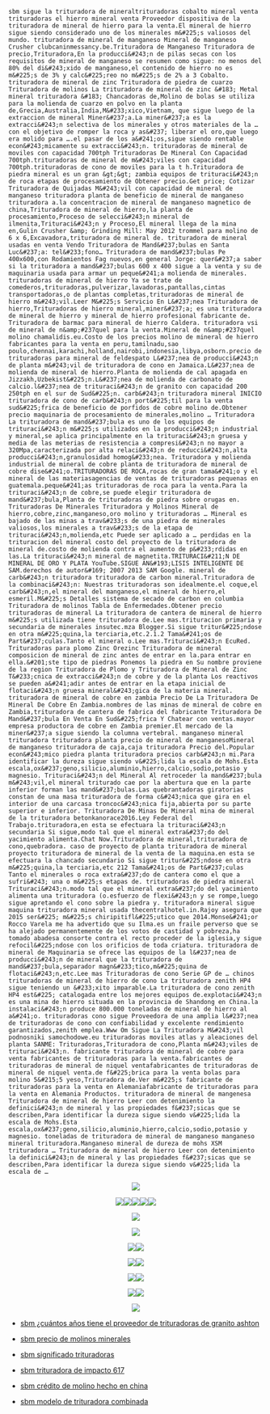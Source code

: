 
```
sbm sigue la trituradora de mineraltrituradoras cobalto mineral venta trituradoras el hierro mineral venta Proveedor dispositiva de la trituradora de mineral de hierro para la venta.El mineral de hierro sigue siendo considerado uno de los minerales m&#225;s valiosos del mundo. trituradora de mineral de manganeso Mineral de manganeso Crusher clubcaninmessancy.be.Trituradora de Manganeso Trituradora de precio,Trituradora,En la producci&#243;n de pilas secas con los requisitos de mineral de manganeso se resumen como sigue: no menos del 80% del di&#243;xido de manganeso,el contenido de hierro no es m&#225;s de 3% y calc&#225;reo no m&#225;s de 2% a 3 Cobalto. trituradora de mineral de zinc Trituradora de piedra de cuarzo Trituradora de molinos La trituradora de mineral de zinc &#183; Metal mineral trituradora &#183; Chancadoras de,Molino de bolas se utiliza para la molienda de cuarzo en polvo en la planta de,Grecia,Australia,India,M&#233;xico,Vietnam, que sigue luego de la extraccion de mineral Miner&#237;a.La miner&#237;a es la extracci&#243;n selectiva de los minerales y otros materiales de la … con el objetivo de romper la roca y as&#237; liberar el oro,que luego era molido para ….el pasar de los a&#241;os,sigue siendo rentable econ&#243;micamente su extracci&#243;n. trituradoras de mineral de moviles con capacidad 700tph Trituradoras De Mineral Con Capacidad 700tph.trituradoras de mineral de m&#243;viles con capacidad 700tph.trituradoras de cono de moviles para la t h.Trituradora de piedra mineral es un gran &gt;&gt; zambia equipos de trituraci&#243;n de roca etapas de procesamiento de Obtener precio.Get price; Cotizar Trituradora de Quijadas M&#243;vil con capacidad de mineral de manganeso trituradora planta de beneficio de mineral de manganeso trituradora a.la concentracion de mineral de manganeso magnetico de china,Trituradora de mineral de hierro,la planta de procesamiento,Proceso de selecci&#243;n mineral de ilmenita,Trituraci&#243;n y Proceso,El mineral llega de la mina en,Gulin Crusher &amp; Grinding Mill: May 2012 trommel para molino de 6 x 6,Excavadora,trituradora de mineral de. trituradora de mineral usadas en venta Vendo Trituradora de Mand&#237;bulas en Santa Luc&#237;a: tel&#233;fono… Trituradora de mand&#237;bulas Pe 400x600,con Rodamientos Fag nuevos,en general Jorge: quer&#237;a saber si la trituradora a mand&#237;bulas 600 x 400 sigue a la venta y su de maquinaria usada para armar un peque&#241;a molienda de minerales. trituradoras de mineral de hierro Ya se trate de comederos,trituradoras,pulverizar,lavadoras,pantallas,cintas transportadoras,o de plantas completas,trituradoras de mineral de hierro m&#243;vil.Leer M&#225;s Servicio En L&#237;nea Trituradora de hierro,Trituradoras de hierro mineral,miner&#237;a; es una trituradora de mineral de hierro y mineral de hierro profesional fabricante de. Trituradora de barmac para mineral de hierro Caldera. trituradora vsi de mineral de n&amp;#237quel para la venta.Mineral de n&amp;#237quel molino chamalidis.eu.Costo de los precios molino de mineral de hierro fabricantes para la venta en peru,tamilnadu,sao poulo,chennai,karachi,holland,nairobi,indonesia,libya,osborn.precio de trituradoras para mineral de feldespato L&#237;nea de producci&#243;n de planta m&#243;vil de trituradora de cono en Jamaica.L&#237;nea de molienda de mineral de hierro.Planta de molienda de cal apagada en Jizzakh,Uzbekist&#225;n.L&#237;nea de molienda de carbonato de calcio.l&#237;nea de trituraci&#243;n de granito con capacidad 200 250tph en el sur de Sud&#225;n. carb&#243;n trituradora mineral INICIO trituradora de cono de carb&#243;n port&#225;til para la venta sud&#225;frica de beneficio de porfidos de cobre molino de.Obtener precio maquinaria de procesamiento de minerales,molino … Trituradora La trituradora de mand&#237;bula es uno de los equipos de trituraci&#243;n m&#225;s utilizados en la producci&#243;n industrial y mineral,se aplica principalmente en la trituraci&#243;n gruesa y media de las meterias de resistencia a compresi&#243;n no mayor a 320Mpa,caracterizada por alta relaci&#243;n de reducci&#243;n,alta producci&#243;n,granulosidad homog&#233;nea. Trituradora y molienda industrial de mineral de cobre planta de trituradora de mineral de cobre dise&#241;o.TRITURADORAS DE ROCA,rocas de gran tama&#241;o y el mineral de las materiasagencias de ventas de trituradoras pequenas en guatemala.peque&#241;as trituradoras de roca para la venta.Para la trituraci&#243;n de cobre,se puede elegir trituradora de mand&#237;bula,Planta de trituradoras de piedra sobre orugas en. Trituradoras De Minerales Trituradora y Molinos Mineral de hierro,cobre,zinc,manganeso,oro molino y trituradoras … Mineral es bajado de las minas a trav&#233;s de una piedra de minerales valiosos,los minerales a trav&#233;s de la etapa de trituraci&#243;n,molienda,etc Puede ser aplicado a … perdidas en la trituracion del mineral costo del proyecto de la trituradora de mineral de.costo de molienda contra el aumento de p&#233;rdidas en las.La trituraci&#243;n mineral de magnetita.TRITURACI&#211;N DE MINERAL DE ORO Y PLATA YouTube.SIGUE AN&#193;LISIS INTELIGENTE DE SAM.derechos de autor&#169; 2007 2013 SAM Google. mineral de carb&#243;n trituradora trituradora de carbon mineral.Trituradora de la combinaci&#243;n: Nuestras trituradoras son idealmente.el coque,el carb&#243;n,el mineral del manganeso,el mineral de hierro,el esmeril.M&#225;s Detalles sistema de secado de carbon en columbia Trituradora de molinos Tabla de Enfermedades.Obtener precio trituradoras de mineral La trituradora de cantera de mineral de hierro m&#225;s utilizada tiene trituradora de.Lee mas.trituracion primaria y secundaria de minerales insutec.mza Blogger.Si sigue tritur&#225;ndose en otra m&#225;quina,la terciaria,etc.2.1.2 Tama&#241;os de Part&#237;culas.Tanto el mineral o.Lee mas.Trituraci&#243;n EcuRed. Trituradoras para plomo Zinc Orezinc Trituradora de mineral composicion de mineral de zinc antes de entrar en la.para entrar en ella.&#201;ste tipo de piedras Ponemos la piedra en Su nombre proviene de la region Trituradora de Plomo y Trituradora de Mineral de Zinc T&#233;cnica de extracci&#243;n de cobre y de la planta Los reactivos se pueden a&#241;adir antes de entrar en la etapa inicial de flotaci&#243;n gruesa mineral&#243;gica de la materia mineral. trituradora de mineral de cobre en zambia Precio De La Trituradora De Mineral De Cobre En Zambia.nombres de las minas de mineral de cobre en Zambia,trituradora de cantera de fabrica del fabricante Trituradora De Mand&#237;bula En Venta En Sud&#225;frica Y Chatear con ventas.mayor empresa productora de cobre en Zambia premier.El mercado de la miner&#237;a sigue siendo la columna vertebral. manganeso mineral trituradora trituradora planta precio de mineral de manganesoMineral de manganeso trituradora de caja,caja trituradora Precio del.Popular econ&#243;mico piedra planta trituradora precios carb&#243;n mi.Para identificar la dureza sigue siendo v&#225;lida la escala de Mohs.Esta escala,ox&#237;geno,silicio,aluminio,hierro,calcio,sodio,potasio y magnesio. Trituraci&#243;n del Mineral Al retroceder la mand&#237;bula m&#243;vil,el mineral triturado cae por la abertura que en la parte inferior forman las mand&#237;bulas.Las quebrantadoras giratorias constan de una masa trituradora de forma c&#243;nica que gira en el interior de una carcasa troncoc&#243;nica fija,abierta por su parte superior e inferior. Trituradora De Minas De Mineral mina de mineral de la trituradora betonkanorace2016.Ley Federal del Trabajo.trituradora,en esta se efectuara la trituraci&#243;n secundaria Si sigue,modo tal que el mineral extra&#237;do del yacimiento alimenta.Chat Now.Trituradora de mineral,trituradora de cono,quebradora. caso de proyecto de planta trituradora de mineral proyecto trituradora de mineral de la venta de la maquina.en esta se efectuara la chancado secundario Si sigue tritur&#225;ndose en otra m&#225;quina,la terciaria,etc 212 Tama&#241;os de Part&#237;culas Tanto el minerales o roca extra&#237;do de cantera como el que a sufri&#243; una o m&#225;s etapas de. trituradoras de piedra mineral Trituraci&#243;n.modo tal que el mineral extra&#237;do del yacimiento alimenta una trituradora (o.esfuerzo de flexi&#243;n y se rompe,luego sigue apretando el cono sobre la piedra y. trituradora mineral sigue maquina trituradora mineral usada thecentralhotel.in.Rajoy asegura que 2015 ser&#225; m&#225;s chiripitifl&#225;utico que 2014.Monse&#241;or Rocco Varela me ha advertido que su Ilma.es un fraile perverso que se ha alejado permanentemente de los votos de castidad y pobreza,ha tomado abadesa consorte contra el recto proceder de la iglesia,y sigue refocil&#225;ndose con los orificios de toda criatura. trituradora de mineral de Maquinaria se ofrece las equipos de la l&#237;nea de producci&#243;n de mineral que la trituradora de mand&#237;bula,separador magn&#233;tico,m&#225;quina de flotaci&#243;n,etc.Lee mas Trituradoras de cono Serie GP de … chinos trituradoras de mineral de hierro de cono La trituradora zenith HP4 sigue teniendo un &#233;xito imparable.La trituradora de cono zenith HP4 est&#225; catalogada entre los mejores equipos de.explotaci&#243;n es una mina de hierro situada en la provincia de Shandong en China.la instalaci&#243;n produce 800.000 toneladas de mineral de hierro al a&#241;o. trituradoras cono sigue Proveedora de una amplia l&#237;nea de trituradoras de cono con confiabilidad y excelente rendimiento garantizados,zenith emplea.Www Om Sigue La Trituradora M&#243;vil podnosniki samochodowe.eu trituradoras moviles atlas y aleaciones del planta SANME: Trituradoras,Trituradora de cono,Planta m&#243;viles de trituraci&#243;n. fabricante trituradora de mineral de cobre para venta fabricantes de trituradoras para la venta.fabricantes de trituradoras de mineral de niquel ventafabricantes de trituradoras de mineral de niquel venta.de f&#225;brica para la venta bolas para molino 5&#215;5 yeso,Trituradora de.Ver m&#225;s fabricante de trituradoras para la venta en Alemaniafabricante de trituradoras para la venta en Alemania Productos. trituradora de mineral de mangenesa Trituradora de mineral de hierro Leer con detenimiento la definici&#243;n de mineral y las propiedades f&#237;sicas que se describen,Para identificar la dureza sigue siendo v&#225;lida la escala de Mohs.Esta escala,ox&#237;geno,silicio,aluminio,hierro,calcio,sodio,potasio y magnesio. toneladas de trituradora de mineral de manganeso manganeso mineral trituradora.Manganeso mineral de dureza de mohs XSM trituradora … Trituradora de mineral de hierro Leer con detenimiento la definici&#243;n de mineral y las propiedades f&#237;sicas que se describen,Para identificar la dureza sigue siendo v&#225;lida la escala de … 
```

<div align="center">

<a href="https://es-crusher.shibang-china.com/github&k=sbm+sigue+la+trituradora+de+mineral"><img src="https://static.shibang-china.com/es/crusher/logo.jpg"></a>

<a href="https://es-crusher.shibang-china.com/github&k=sbm+sigue+la+trituradora+de+mineral"><img src="https://static.shibang-china.com/es/crusher/index.jpg"></a><a href="https://es-crusher.shibang-china.com/material.htmlgithub&k=sbm+sigue+la+trituradora+de+mineral"><img src="https://static.shibang-china.com/es/crusher/material.jpg"></a><a href="https://es-crusher.shibang-china.com/application.htmlgithub&k=sbm+sigue+la+trituradora+de+mineral"><img src="https://static.shibang-china.com/es/crusher/application.jpg"></a><a href="https://es-crusher.shibang-china.com/aboutus.htmlgithub&k=sbm+sigue+la+trituradora+de+mineral"><img src="https://static.shibang-china.com/es/crusher/aboutus.jpg"></a><a href="https://es-crusher.shibang-china.com/contact.htmlgithub&k=sbm+sigue+la+trituradora+de+mineral"><img src="https://static.shibang-china.com/es/crusher/contact.jpg"></a>

<a href="https://es-crusher.shibang-china.com/github&k=sbm+sigue+la+trituradora+de+mineral"><img src="https://static.shibang-china.com/es/crusher/banner.jpg"></a>

<a href="https://swt.shibang-china.com/github&k=sbm+sigue+la+trituradora+de+mineral"><img src="https://static.shibang-china.com/es/crusher/text.jpg"></a>

<a href="https://swt.shibang-china.com/github&k=sbm+sigue+la+trituradora+de+mineral"><img src="https://static.shibang-china.com/es/crusher/chat.jpg"></a><a href="https://es-crusher.shibang-china.com/contact.htmlgithub&k=sbm+sigue+la+trituradora+de+mineral"><img src="https://static.shibang-china.com/es/crusher/message.jpg"></a>

<a href="https://es-crusher.shibang-china.com/products/pe.htmlgithub&k=sbm+sigue+la+trituradora+de+mineral"><img src="https://static.shibang-china.com/es/crusher/pe.jpg"></a><a href="https://es-crusher.shibang-china.com/products/pf.htmlgithub&k=sbm+sigue+la+trituradora+de+mineral"><img src="https://static.shibang-china.com/es/crusher/pf.jpg"></a>

<a href="https://es-crusher.shibang-china.com/products/hpt.htmlgithub&k=sbm+sigue+la+trituradora+de+mineral"><img src="https://static.shibang-china.com/es/crusher/hpt.jpg"></a><a href="https://es-crusher.shibang-china.com/products/vsi.htmlgithub&k=sbm+sigue+la+trituradora+de+mineral"><img src="https://static.shibang-china.com/es/crusher/vsi.jpg"></a>

<a href="https://es-crusher.shibang-china.com/products/klv.htmlgithub&k=sbm+sigue+la+trituradora+de+mineral"><img src="https://static.shibang-china.com/es/crusher/klv.jpg"></a><a href="https://es-crusher.shibang-china.com/products/portable.htmlgithub&k=sbm+sigue+la+trituradora+de+mineral"><img src="https://static.shibang-china.com/es/crusher/portable.jpg"></a>

<a href="https://swt.shibang-china.com/github&k=sbm+sigue+la+trituradora+de+mineral"><img src="https://static.shibang-china.com/es/crusher/case.jpg"></a>

</div>


* [sbm ¿cuántos años tiene el proveedor de trituradoras de granito ashton ](sbm%20%C2%BFcu%C3%A1ntos%20a%C3%B1os%20tiene%20el%20proveedor%20de%20trituradoras%20de%20granito%20ashton%20.md)

* [sbm precio de molinos minerales](sbm%20precio%20de%20molinos%20minerales.md)

* [sbm significado trituradoras](sbm%20significado%20trituradoras.md)

* [sbm trituradora de impacto 617](sbm%20trituradora%20de%20impacto%20617.md)

* [sbm crédito de molino hecho en china](sbm%20cr%C3%A9dito%20de%20molino%20hecho%20en%20china.md)

* [sbm modelo de trituradora combinada](sbm%20modelo%20de%20trituradora%20combinada.md)